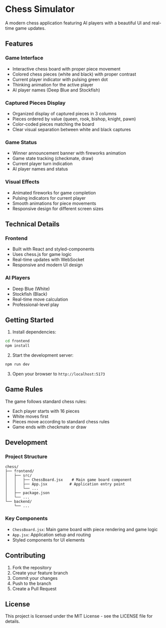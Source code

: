# Chess Simulator

A modern chess application featuring AI players with a beautiful UI and real-time game updates.

## Features

### Game Interface
- Interactive chess board with proper piece movement
- Colored chess pieces (white and black) with proper contrast
- Current player indicator with pulsing green dot
- Thinking animation for the active player
- AI player names (Deep Blue and Stockfish)

### Captured Pieces Display
- Organized display of captured pieces in 3 columns
- Pieces ordered by value (queen, rook, bishop, knight, pawn)
- Color-coded pieces matching the board
- Clear visual separation between white and black captures

### Game Status
- Winner announcement banner with fireworks animation
- Game state tracking (checkmate, draw)
- Current player turn indication
- AI player names and status

### Visual Effects
- Animated fireworks for game completion
- Pulsing indicators for current player
- Smooth animations for piece movements
- Responsive design for different screen sizes

## Technical Details

### Frontend
- Built with React and styled-components
- Uses chess.js for game logic
- Real-time updates with WebSocket
- Responsive and modern UI design

### AI Players
- Deep Blue (White)
- Stockfish (Black)
- Real-time move calculation
- Professional-level play

## Getting Started

1. Install dependencies:
```bash
cd frontend
npm install
```

2. Start the development server:
```bash
npm run dev
```

3. Open your browser to `http://localhost:5173`

## Game Rules

The game follows standard chess rules:
- Each player starts with 16 pieces
- White moves first
- Pieces move according to standard chess rules
- Game ends with checkmate or draw

## Development

### Project Structure
```
chess/
├── frontend/
│   ├── src/
│   │   ├── ChessBoard.jsx    # Main game board component
│   │   ├── App.jsx          # Application entry point
│   │   └── ...
│   ├── package.json
│   └── ...
└── backend/
    └── ...
```

### Key Components
- `ChessBoard.jsx`: Main game board with piece rendering and game logic
- `App.jsx`: Application setup and routing
- Styled components for UI elements

## Contributing

1. Fork the repository
2. Create your feature branch
3. Commit your changes
4. Push to the branch
5. Create a Pull Request

## License

This project is licensed under the MIT License - see the LICENSE file for details. 